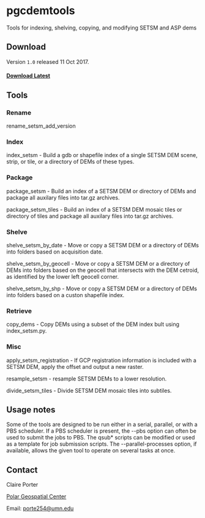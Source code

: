 # pgcdemtools
Tools for indexing, shelving, copying, and modifying SETSM and ASP dems

## Download
Version `1.0` released 11 Oct 2017.

#### [Download Latest](https://github.com/PolarGeospatialCenter/pgcdemtools/releases)

## Tools
### Rename
rename_setsm_add_version

### Index
index_setsm - Build a gdb or shapefile index of a single SETSM DEM scene, strip, or tile, or a directory of DEMs of these types.

### Package
package_setsm - Build an index of a SETSM DEM or directory of DEMs and package all auxilary files into tar.gz archives.

package_setsm_tiles - Build an index of a SETSM DEM mosaic tiles or directory of tiles and package all auxilary files into tar.gz archives.

### Shelve
shelve_setsm_by_date - Move or copy a SETSM DEM or a directory of DEMs into folders based on acquisition date.

shelve_setsm_by_geocell - Move or copy a SETSM DEM or a directory of DEMs into folders based on the geocell that intersects with the DEM cetroid, as identified by the lower left geocell corner.

shelve_setsm_by_shp - Move or copy a SETSM DEM or a directory of DEMs into folders based on a custon shapefile index.

### Retrieve
copy_dems - Copy DEMs using a subset of the DEM index bult using index_setsm.py.

### Misc
apply_setsm_registration - If GCP registration information is included with a SETSM DEM, apply the offset and output a new raster.

resample_setsm - resample SETSM DEMs to a lower resolution.

divide_setsm_tiles - Divide SETSM DEM mosaic tiles into subtiles.

## Usage notes
Some of the tools are designed to be run either in a serial, parallel, or with a PBS scheduler.  If a PBS scheduler is present, the --pbs option can often be used to submit the jobs to PBS.  The qsub* scripts can be modified or used as a template for job submission scripts. The --parallel-processes option, if available, allows the given tool to operate on several tasks at once.

## Contact
Claire Porter

[Polar Geospatial Center](//www.pgc.umn.edu)

Email: <porte254@umn.edu>
